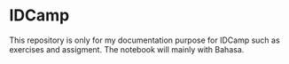 # IDCamp
This repository is only for my documentation purpose for IDCamp such as exercises and assigment. The notebook will mainly with Bahasa.
